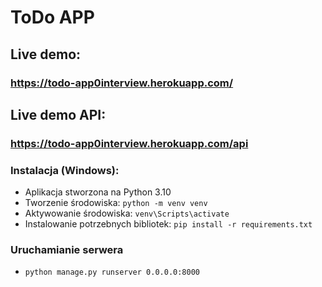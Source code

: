 # ToDo APP

## Live demo:
### https://todo-app0interview.herokuapp.com/

## Live demo API:
### https://todo-app0interview.herokuapp.com/api

### Instalacja (Windows):
- Aplikacja stworzona na Python 3.10
- Tworzenie środowiska: `python -m venv venv`
- Aktywowanie środowiska: `venv\Scripts\activate`
- Instalowanie potrzebnych bibliotek: `pip install -r requirements.txt`

### Uruchamianie serwera
- `python manage.py runserver 0.0.0.0:8000`